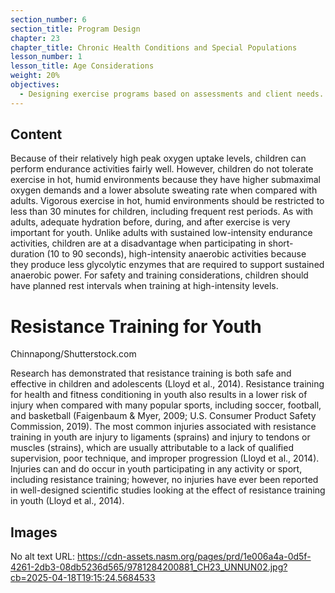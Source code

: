 ```yaml
---
section_number: 6
section_title: Program Design
chapter: 23
chapter_title: Chronic Health Conditions and Special Populations
lesson_number: 1
lesson_title: Age Considerations
weight: 20%
objectives:
  - Designing exercise programs based on assessments and client needs.
---
```


## Content
Because of their relatively high peak oxygen uptake levels, children can perform endurance activities fairly well. However, children do not tolerate exercise in hot, humid environments because they have higher submaximal oxygen demands and a lower absolute sweating rate when compared with adults. Vigorous exercise in hot, humid environments should be restricted to less than 30 minutes for children, including frequent rest periods. As with adults, adequate hydration before, during, and after exercise is very important for youth. Unlike adults with sustained low-intensity endurance activities, children are at a disadvantage when participating in short-duration (10 to 90 seconds), high-intensity anaerobic activities because they produce less glycolytic enzymes that are required to support sustained anaerobic power. For safety and training considerations, children should have planned rest intervals when training at high-intensity levels.

# Resistance Training for Youth

Chinnapong/Shutterstock.com

Research has demonstrated that resistance training is both safe and effective in children and adolescents (Lloyd et al., 2014). Resistance training for health and fitness conditioning in youth also results in a lower risk of injury when compared with many popular sports, including soccer, football, and basketball (Faigenbaum & Myer, 2009; U.S. Consumer Product Safety Commission, 2019). The most common injuries associated with resistance training in youth are injury to ligaments (sprains) and injury to tendons or muscles (strains), which are usually attributable to a lack of qualified supervision, poor technique, and improper progression (Lloyd et al., 2014). Injuries can and do occur in youth participating in any activity or sport, including resistance training; however, no injuries have ever been reported in well-designed scientific studies looking at the effect of resistance training in youth (Lloyd et al., 2014).

## Images

No alt text
URL: https://cdn-assets.nasm.org/pages/prd/1e006a4a-0d5f-4261-2db3-08db5236d565/9781284200881_CH23_UNNUN02.jpg?cb=2025-04-18T19:15:24.5684533